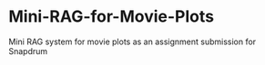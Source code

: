 # Mini-RAG-for-Movie-Plots
Mini RAG system for movie plots as an assignment submission for Snapdrum
